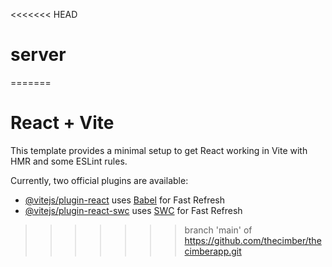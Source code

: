 
 <<<<<<< HEAD
# server
=======
# React + Vite

This template provides a minimal setup to get React working in Vite with HMR and some ESLint rules.

Currently, two official plugins are  available:
 
- [@vitejs/plugin-react](https://github.com/vitejs/vite-plugin-react/blob/main/packages/plugin-react/README.md) uses [Babel](https://babeljs.io/) for Fast Refresh
- [@vitejs/plugin-react-swc](https://github.com/vitejs/vite-plugin-react-swc) uses [SWC](https://swc.rs/) for Fast Refresh
>>>>>>> branch 'main' of https://github.com/thecimber/thecimberapp.git

